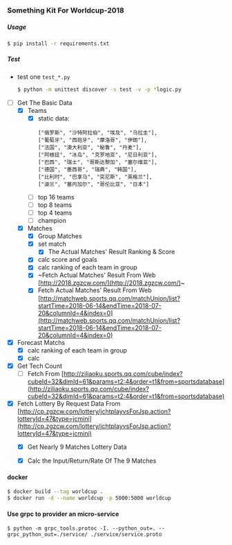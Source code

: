 ### Something Kit For Worldcup-2018

##### Usage
```bash
$ pip install -r requirements.txt
```

##### Test
- test one `test_*.py`
  ```bash
  $ python -m unittest discover -s test -v -p *logic.py
  ```


- [ ] Get The Basic Data
  - [x] Teams
    - [x] static data:
      ```
      ["俄罗斯", "沙特阿拉伯", "埃及", "乌拉圭"], 
      ["葡萄牙", "西班牙", "摩洛哥", "伊朗"], 
      ["法国", "澳大利亚", "秘鲁", "丹麦"], 
      ["阿根廷", "冰岛", "克罗地亚", "尼日利亚"], 
      ["巴西", "瑞士", "哥斯达黎加", "塞尔维亚"], 
      ["德国", "墨西哥", "瑞典", "韩国"], 
      ["比利时", "巴拿马", "突尼斯", "英格兰"], 
      ["波兰", "塞内加尔", "哥伦比亚", "日本"]
      ```
    - [ ] top 16 teams
    - [ ] top 8 teams
    - [ ] top 4 teams
    - [ ] champion

  - [x] Matches
    - [x] Group Matches
    - [x] set match
      - [x] The Actual Matches' Result Ranking & Score
    - [x] calc score and goals
    - [x] calc ranking of each team in group
    - [x] ~Fetch Actual Matches' Result From Web [http://2018.zgzcw.com/](http://2018.zgzcw.com/)~
    - [x] Fetch Actual Matches' Result From Web [http://matchweb.sports.qq.com/matchUnion/list?startTime=2018-06-14&endTime=2018-07-20&columnId=4&index=0](http://matchweb.sports.qq.com/matchUnion/list?startTime=2018-06-14&endTime=2018-07-20&columnId=4&index=0)

- [x] Forecast Matchs
  - [x] calc ranking of each team in group
  - [x] calc 

- [x] Get Tech Count
  - [ ] Fetch From [http://ziliaoku.sports.qq.com/cube/index?cubeId=32&dimId=61&params=t2:4&order=t1&from=sportsdatabase](http://ziliaoku.sports.qq.com/cube/index?cubeId=32&dimId=61&params=t2:4&order=t1&from=sportsdatabase)

- [x] Fetch Lottery By Request
  Data From [http://cp.zgzcw.com/lottery/jchtplayvsForJsp.action?lotteryId=47&type=jcmini](http://cp.zgzcw.com/lottery/jchtplayvsForJsp.action?lotteryId=47&type=jcmini)
  - [x] Get Nearly 9 Matches Lottery Data
  - [x] Calc the Input/Return/Rate Of The 9 Matches


#### docker
```bash
$ docker build --tag worldcup .
$ docker run -d --name worldcup -p 5000:5000 worldcup
```


#### Use grpc to provider an micro-service
```
$ python -m grpc_tools.protoc -I. --python_out=. --grpc_python_out=./service/ ./service/service.proto
```